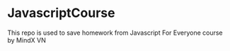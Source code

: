 # JavascriptCourse
This repo is used to save homework from Javascript For Everyone course by MindX VN
